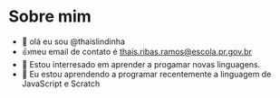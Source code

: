 # Sobre mim

- 👋 olá eu sou @thaislindinha
- 👍meu email de contato é thais.ribas.ramos@escola.pr.gov.br
- 👀 Estou interresado em aprender a progamar novas linguagens.
- 🌱 Eu estou aprendendo a programar recentemente a linguagem de JavaScript e Scratch


<!---
thaislindinha/thaislindinha is a ✨ special ✨ repository because its `README.md` (this file) appears on your GitHub profile.
You can click the Preview link to take a look at your changes.
--->
